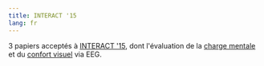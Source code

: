 ```yaml
---
title: INTERACT '15
lang: fr
---
```


3 papiers acceptés à [INTERACT '15](http://www.interact2015.org/), dont l'évaluation de la [charge mentale](https://hal.inria.fr/hal-01157896) et du [confort visuel](https://hal.inria.fr/hal-01157890) via EEG.
